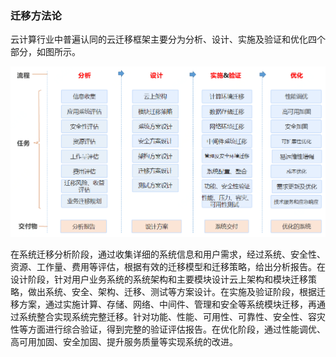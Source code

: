 ### 迁移方法论

云计算行业中普遍认同的云迁移框架主要分为分析、设计、实施及验证和优化四个部分，如图所示。

![迁移-方法](../../../../image/whitepaper/迁移-方法.png)

在系统迁移分析阶段，通过收集详细的系统信息和用户需求，经过系统、安全性、资源、工作量、费用等评估，根据有效的迁移模型和迁移策略，给出分析报告。在设计阶段，针对用户业务系统的系统架构和主要模块设计云上架构和模块迁移策略，做出系统、安全、架构、迁移、测试等方案设计。在实施及验证阶段，根据迁移方案，通过实施计算、存储、网络、中间件、管理和安全等系统模块迁移，再通过系统整合实现系统完整迁移。针对功能、性能、可用性、可靠性、安全性、容灾性等方面进行综合验证，得到完整的验证评估报告。在优化阶段，通过性能调优、高可用加固、安全加固、提升服务质量等实现系统的改进。
